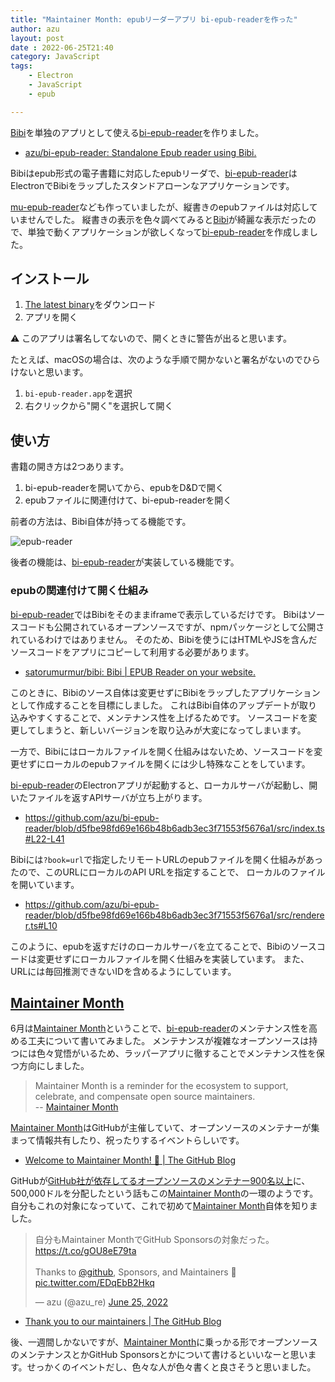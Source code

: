 ```yaml
---
title: "Maintainer Month: epubリーダーアプリ bi-epub-readerを作った"
author: azu
layout: post
date : 2022-06-25T21:40
category: JavaScript
tags:
    - Electron
    - JavaScript
    - epub

---
```


[Bibi](https://bibi.epub.link/)を単独のアプリとして使える[bi-epub-reader](https://github.com/azu/bi-epub-reader)を作りました。

- [azu/bi-epub-reader: Standalone Epub reader using Bibi.](https://github.com/azu/bi-epub-reader)

Bibiはepub形式の電子書籍に対応したepubリーダで、[bi-epub-reader](https://github.com/azu/bi-epub-reader)はElectronでBibiをラップしたスタンドアローンなアプリケーションです。

[mu-epub-reader](https://github.com/azu/mu-epub-reader)なども作っていましたが、縦書きのepubファイルは対応していませんでした。
縦書きの表示を色々調べてみると[Bibi](https://bibi.epub.link/)が綺麗な表示だったので、単独で動くアプリケーションが欲しくなって[bi-epub-reader](https://github.com/azu/bi-epub-reader)を作成しました。

## インストール

1. [The latest binary](https://github.com/azu/bi-epub-reader/releases/latest)をダウンロード
2. アプリを開く

⚠️ このアプリは署名してないので、開くときに警告が出ると思います。

たとえば、macOSの場合は、次のような手順で開かないと署名がないのでひらけないと思います。

1. `bi-epub-reader.app`を選択
2. 右クリックから"開く"を選択して開く

## 使い方

書籍の開き方は2つあります。

1. bi-epub-readerを開いてから、epubをD&Dで開く
2. epubファイルに関連付けて、bi-epub-readerを開く

前者の方法は、Bibi自体が持ってる機能です。

![epub-reader](https://efcl.info/wp-content/uploads/2022/06/25-1656162042.png)

後者の機能は、[bi-epub-reader](https://github.com/azu/bi-epub-reader)が実装している機能です。

### epubの関連付けて開く仕組み

[bi-epub-reader](https://github.com/azu/bi-epub-reader)ではBibiをそのままiframeで表示しているだけです。
Bibiはソースコードも公開されているオープンソースですが、npmパッケージとして公開されているわけではありません。
そのため、Bibiを使うにはHTMLやJSを含んだソースコードをアプリにコピーして利用する必要があります。

- [satorumurmur/bibi: Bibi | EPUB Reader on your website.](https://github.com/satorumurmur/bibi)

このときに、Bibiのソース自体は変更せずにBibiをラップしたアプリケーションとして作成することを目標にしました。
これはBibi自体のアップデートが取り込みやすくすることで、メンテナンス性を上げるためです。
ソースコードを変更してしまうと、新しいバージョンを取り込みが大変になってしまいます。

一方で、Bibiにはローカルファイルを開く仕組みはないため、ソースコードを変更せずにローカルのepubファイルを開くには少し特殊なことをしています。

[bi-epub-reader](https://github.com/azu/bi-epub-reader)のElectronアプリが起動すると、ローカルサーバが起動し、開いたファイルを返すAPIサーバが立ち上がります。

- <https://github.com/azu/bi-epub-reader/blob/d5fbe98fd69e166b48b6adb3ec3f71553f5676a1/src/index.ts#L22-L41>

Bibiには`?book=url`で指定したリモートURLのepubファイルを開く仕組みがあったので、このURLにローカルのAPI URLを指定することで、
ローカルのファイルを開いています。

- <https://github.com/azu/bi-epub-reader/blob/d5fbe98fd69e166b48b6adb3ec3f71553f5676a1/src/renderer.ts#L10>

このように、epubを返すだけのローカルサーバを立てることで、Bibiのソースコードは変更せずにローカルファイルを開く仕組みを実装しています。
また、URLには毎回推測できないIDを含めるようにしています。

## [Maintainer Month](https://maintainermonth.github.com/)

6月は[Maintainer Month](https://maintainermonth.github.com/)ということで、[bi-epub-reader](https://github.com/azu/bi-epub-reader)のメンテナンス性を高める工夫について書いてみました。
メンテナンスが複雑なオープンソースは持つには色々覚悟がいるため、ラッパーアプリに徹することでメンテナンス性を保つ方向にしました。

> Maintainer Month is a reminder for the ecosystem to support, celebrate, and compensate open source maintainers.  
> -- [Maintainer Month](https://maintainermonth.github.com/)

[Maintainer Month](https://maintainermonth.github.com/)はGitHubが主催していて、オープンソースのメンテナーが集まって情報共有したり、祝ったりするイベントらしいです。

- [Welcome to Maintainer Month! 🎉 | The GitHub Blog](https://github.blog/2022-06-01-welcome-to-maintainer-month/)

GitHubが[GitHub社が依存してるオープンソースのメンテナー900名以上](https://github.com/orgs/github/sponsoring)に、500,000ドルを分配したという話もこの[Maintainer Month](https://maintainermonth.github.com/)の一環のようです。
自分もこれの対象になっていて、これで初めて[Maintainer Month](https://maintainermonth.github.com/)自体を知りました。

<blockquote class="twitter-tweet"><p lang="ja" dir="ltr">自分もMaintainer MonthでGitHub Sponsorsの対象だった。<a href="https://t.co/gOU8eE79ta">https://t.co/gOU8eE79ta</a><br><br>Thanks to <a href="https://twitter.com/github?ref_src=twsrc%5Etfw">@github</a>, Sponsors, and Maintainers 🎉 <a href="https://t.co/EDqEbB2Hkq">pic.twitter.com/EDqEbB2Hkq</a></p>&mdash; azu (@azu_re) <a href="https://twitter.com/azu_re/status/1540496237647917057?ref_src=twsrc%5Etfw">June 25, 2022</a></blockquote>

<script async src="https://platform.twitter.com/widgets.js" charset="utf-8"></script> 

- [Thank you to our maintainers | The GitHub Blog](https://github.blog/2022-06-24-thank-you-to-our-maintainers/)

後、一週間しかないですが、[Maintainer Month](https://maintainermonth.github.com/)に乗っかる形でオープンソースのメンテナンスとかGitHub Sponsorsとかについて書けるといいなーと思います。せっかくのイベントだし、色々な人が色々書くと良さそうと思いました。